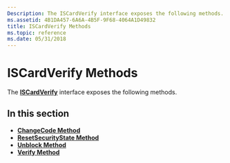 ```yaml
---
Description: The ISCardVerify interface exposes the following methods.
ms.assetid: 4B1DA457-6A6A-4B5F-9F68-4064A1D49832
title: ISCardVerify Methods
ms.topic: reference
ms.date: 05/31/2018
---
```


# ISCardVerify Methods

The [**ISCardVerify**](iscardverify.md) interface exposes the following methods.

## In this section

-   [**ChangeCode Method**](iscardverify-changecode.md)
-   [**ResetSecurityState Method**](iscardverify-resetsecuritystate.md)
-   [**Unblock Method**](https://msdn.microsoft.com/library/Aa377269(v=VS.85).aspx)
-   [**Verify Method**](iscardverify-verify.md)

 

 



